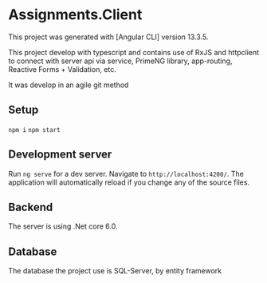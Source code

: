 # Assignments.Client

This project was generated with [Angular CLI] version 13.3.5.

This project develop with typescript and contains use of RxJS and httpclient to connect with server api via service, 
PrimeNG library, app-routing, Reactive Forms + Validation,  etc.

It was develop in an agile git method

## Setup

`npm i`
`npm start`

## Development server

Run `ng serve` for a dev server. Navigate to `http://localhost:4200/`. The application will automatically reload if you change any of the source files.

## Backend
The server is using .Net core 6.0.

## Database
The database the project use is SQL-Server, by entity framework
